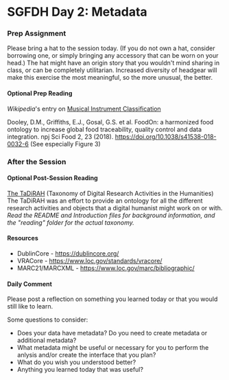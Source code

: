 # SGFDH Day 2: Metadata

### Prep Assignment 

Please bring a hat to the session today. (If you do not own a hat, consider borrowing one, or simply bringing any accessory that can be worn on your head.)  The hat might have an origin story that you wouldn't mind sharing in class, or can be completely utilitarian.  Increased diversity of headgear will make this exercise the most meaningful, so the more unusual, the better. 

#### Optional Prep Reading

*Wikipedia*'s entry on [Musical Instrument Classification](https://en.wikipedia.org/wiki/Musical_instrument_classification)

Dooley, D.M., Griffiths, E.J., Gosal, G.S. et al. FoodOn: a harmonized food ontology to increase global food traceability, quality control and data integration. npj Sci Food 2, 23 (2018). https://doi.org/10.1038/s41538-018-0032-6  (See especially Figure 3)

### After the Session

#### Optional Post-Session Reading
[The TaDiRAH](https://github.com/dhtaxonomy/TaDiRAH) (Taxonomy of Digital Research Activities in the Humanities)  
The TaDiRAH was an effort to provide an ontology for all the different research activities and objects that a digital humanist might work on or with. *Read the README and Introduction files for background information, and the "reading" folder for the actual taxonomy.* 

#### Resources
 * DublinCore - https://dublincore.org/
 * VRACore - https://www.loc.gov/standards/vracore/
 * MARC21/MARCXML - https://www.loc.gov/marc/bibliographic/

#### Daily Comment

Please post a reflection on something you learned today or that you would still like to learn. 

Some questions to consider:

* Does your data have metadata? Do you need to create metadata or additional metadata?
* What metadata might be useful or necessary for you to perform the anlysis and/or create the interface that you plan?
* What do you wish you understood better?
* Anything you learned today that was useful?
